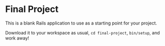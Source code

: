 # Final Project

This is a blank Rails application to use as a starting point for your project.

Download it to your workspace as usual, `cd final-project`, `bin/setup`, and work away!
